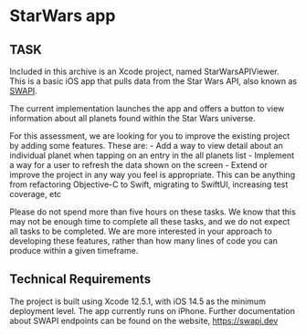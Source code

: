 StarWars app
==============================

TASK
----------

Included in this archive is an Xcode project, named StarWarsAPIViewer. This is a basic iOS app that pulls data from the Star Wars API, also known as [SWAPI](https://swapi.dev).

The current implementation launches the app and offers a button to view information about all planets found within the Star Wars universe.

For this assessment, we are looking for you to improve the existing project by adding some features. These are:
    - Add a way to view detail about an individual planet when tapping on an entry in the all planets list
    - Implement a way for a user to refresh the data shown on the screen
    - Extend or improve the project in any way you feel is appropriate. This can be anything from refactoring Objective-C to Swift, migrating to SwiftUI, increasing test coverage, etc

Please do not spend more than five hours on these tasks. We know that this may not be enough time to complete all these tasks, and we do not expect all tasks to be completed. We are more interested in your approach to developing these features, rather than how many lines of code you can produce within a given timeframe.

Technical Requirements
----------------------

The project is built using Xcode 12.5.1, with iOS 14.5 as the minimum deployment level. The app currently runs on iPhone. Further documentation about SWAPI endpoints can be found on the website, https://swapi.dev
